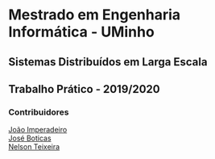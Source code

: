 # Mestrado em Engenharia Informática - UMinho
## Sistemas Distribuídos em Larga Escala
## Trabalho Prático - 2019/2020

### Contribuidores

[João Imperadeiro](https://github.com/JRI98)  
[José Boticas](https://github.com/SacitobJose)  
[Nelson Teixeira](https://github.com/Nelson198)
